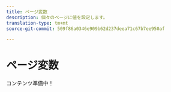 ```yaml
---
title: ページ変数
description: 個々のページに値を設定します。
translation-type: tm+mt
source-git-commit: 509f86a0346e909b62d237deea71c67b7ee950af

---
```



# ページ変数

コンテンツ準備中！
